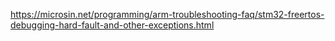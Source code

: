 https://microsin.net/programming/arm-troubleshooting-faq/stm32-freertos-debugging-hard-fault-and-other-exceptions.html
